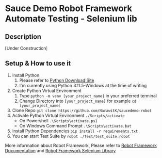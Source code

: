 # Sauce Demo Robot Framework Automate Testing - Selenium lib

## Description
[Under Construction]
## Setup & How to use it
1. Install Python
    1. Please refer to [Python Download Site](https://www.python.org/downloads/)
    2. I'm currently using Python 3.11.5-Windows at the time of writing
2.  Create Python Virtual Environment
    1. Type `python -m venv [your_project_name]` in your preferred terminal
    2. Change Directory into `[your_project_name]` for example `cd [your_project_name]`
3. Clone Repo `git clone https://github.com/NarawitK/saucedemo-robot`
4. Activate Python Virtual Environment `./Scripts/activate`
    - On Powershell `.\Scripts\activate.ps1`
    - On Windows Command Prompt `.\Scripts\activate.bat`
5. Install Python Dependencies
`pip install -r requirements.txt`
6. You can start Test Suite by `robot ./Test/test_suite.robot`

More information about Robot Framework, Please refer to [Robot Framework Documentation](https://docs.robotframework.org/)
and [Robot Framework Selenium Library](https://docs.robotframework.org/docs/different_libraries/selenium)
